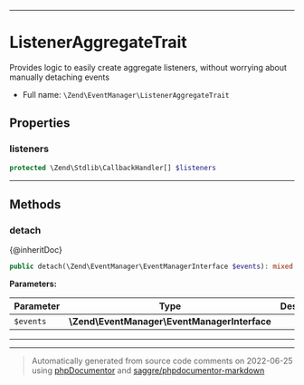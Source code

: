 ***

# ListenerAggregateTrait

Provides logic to easily create aggregate listeners, without worrying about
manually detaching events



* Full name: `\Zend\EventManager\ListenerAggregateTrait`



## Properties


### listeners



```php
protected \Zend\Stdlib\CallbackHandler[] $listeners
```






***

## Methods


### detach

{@inheritDoc}

```php
public detach(\Zend\EventManager\EventManagerInterface $events): mixed
```








**Parameters:**

| Parameter | Type | Description |
|-----------|------|-------------|
| `$events` | **\Zend\EventManager\EventManagerInterface** |  |




***

***
> Automatically generated from source code comments on 2022-06-25 using [phpDocumentor](http://www.phpdoc.org/) and [saggre/phpdocumentor-markdown](https://github.com/Saggre/phpDocumentor-markdown)


